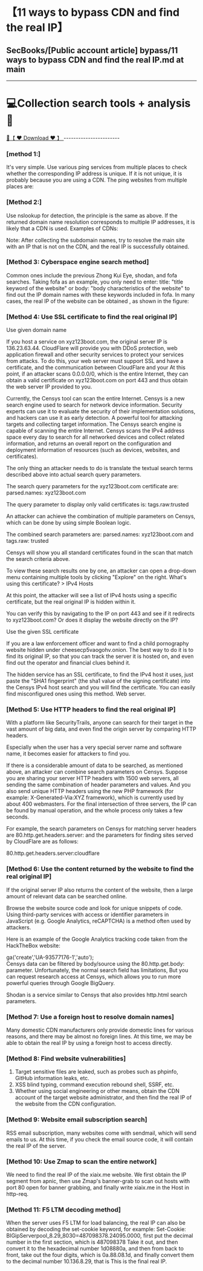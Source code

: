 # 【11 ways to bypass CDN and find the real IP】

## SecBooks/[Public account article] bypass/11 ways to bypass CDN and find the real IP.md at main


-----------------------
# 💻Collection search tools + analysis🔧

<a href="https://github.com/woodstw/woodstw.github.io/raw/main/docs/ccc/Collection search tools + analysis.rar" title="✈️@PUSHHHKKK">
   🔗【 ❤️ Download ❤️ 】
</a>
-----------------------

### [method 1:]

It's very simple. Use various ping services from multiple places to check whether the corresponding IP address is unique. If it is not unique, it is probably because you are using a CDN. The ping websites from multiple places are:  

### [Method 2:]
Use nslookup for detection, the principle is the same as above. If the returned domain name resolution corresponds to multiple IP addresses, it is likely that a CDN is used. Examples of CDNs:


Note: After collecting the subdomain names, try to resolve the main site with an IP that is not on the CDN, and the real IP is successfully obtained.

### [Method 3: Cyberspace engine search method]

Common ones include the previous Zhong Kui Eye, shodan, and fofa searches. Taking fofa as an example, you only need to enter: title: "title keyword of the website" or body: "body characteristics of the website" to find out the IP domain names with these keywords included in fofa. In many cases, the real IP of the website can be obtained , as shown in the figure:  

### [Method 4: Use SSL certificate to find the real original IP]
Use given domain name

If you host a service on xyz123boot.com, the original server IP is 136.23.63.44. CloudFlare will provide you with DDoS protection, web application firewall and other security services to protect your services from attacks. To do this, your web server must support SSL and have a certificate, and the communication between CloudFlare and your 
At this point, if an attacker scans 0.0.0.0/0, which is the entire Internet, they can obtain a valid certificate on xyz123boot.com on port 443 and thus obtain the web server IP provided to you.

Currently, the Censys tool can scan the entire Internet. Censys is a new search engine used to search for network device information. Security experts can use it to evaluate the security of their implementation solutions, and hackers can use it as early detection. A powerful tool for attacking targets and collecting target information. The Censys search engine is capable of scanning the entire Internet. Censys scans the IPv4 address space every day to search for all networked devices and collect related information, and returns an overall report on the configuration and deployment information of resources (such as devices, websites, and certificates).

The only thing an attacker needs to do is translate the textual search terms described above into actual search query parameters.

The search query parameters for the xyz123boot.com certificate are: parsed.names: xyz123boot.com

The query parameter to display only valid certificates is: tags.raw:trusted

An attacker can achieve the combination of multiple parameters on Censys, which can be done by using simple Boolean logic.

The combined search parameters are: parsed.names: xyz123boot.com and tags.raw: trusted



Censys will show you all standard certificates found in the scan that match the search criteria above.

To view these search results one by one, an attacker can open a drop-down menu containing multiple tools by clicking "Explore" on the right. What's using this certificate? > IPv4 Hosts

At this point, the attacker will see a list of IPv4 hosts using a specific certificate, but the real original IP is hidden within it.


You can verify this by navigating to the IP on port 443 and see if it redirects to xyz123boot.com? Or does it display the website directly on the IP?

Use the given SSL certificate

If you are a law enforcement officer and want to find a child pornography website hidden under cheesecp5vaogohv.onion. The best way to do it is to find its original IP, so that you can track the server it is hosted on, and even find out the operator and financial clues behind it.

The hidden service has an SSL certificate, to find the IPv4 host it uses, just paste the "SHA1 fingerprint" (the sha1 value of the signing certificate) into the Censys IPv4 host search and you will find the certificate. You can easily find misconfigured ones using this method. Web server.

### [Method 5: Use HTTP headers to find the real original IP]

With a platform like SecurityTrails, anyone can search for their target in the vast amount of big data, and even find the origin server by comparing HTTP headers.

Especially when the user has a very special server name and software name, it becomes easier for attackers to find you.

If there is a considerable amount of data to be searched, as mentioned above, an attacker can combine search parameters on Censys. Suppose you are sharing your server HTTP headers with 1500 web servers, all sending the same combination of header parameters and values. And you also send unique HTTP headers using the new PHP framework (for example: X-Generated-Via:XYZ framework), which is currently used by about 400 webmasters. For the final intersection of three servers, the IP can be found by manual operation, and the whole process only takes a few seconds.

For example, the search parameters on Censys for matching server headers are 80.http.get.headers.server: and the parameters for finding sites served by CloudFlare are as follows:

80.http.get.headers.server:cloudflare


### [Method 6: Use the content returned by the website to find the real original IP]

If the original server IP also returns the content of the website, then a large amount of relevant data can be searched online.

Browse the website source code and look for unique snippets of code. Using third-party services with access or identifier parameters in JavaScript (e.g. Google Analytics, reCAPTCHA) is a method often used by attackers.

Here is an example of the Google Analytics tracking code taken from the HackTheBox website:

ga('create','UA-93577176-1','auto');  
Censys data can be filtered by body/source using the 80.http.get.body: parameter. Unfortunately, the normal search field has limitations, But you can request research access at Censys, which allows you to run more powerful queries through Google BigQuery.

Shodan is a service similar to Censys that also provides http.html search parameters.



### [Method 7: Use a foreign host to resolve domain names]
Many domestic CDN manufacturers only provide domestic lines for various reasons, and there may be almost no foreign lines. At this time, we may be able to obtain the real IP by using a foreign host to access directly.

### [Method 8: Find website vulnerabilities]

1) Target sensitive files are leaked, such as probes such as phpinfo, GitHub information leaks, etc.  
2) XSS blind typing, command execution rebound shell, SSRF, etc.  
3) Whether using social engineering or other means, obtain the CDN account of the target website administrator, and then find the real IP of the website from the CDN configuration.

### [Method 9: Website email subscription search]

RSS email subscription, many websites come with sendmail, which will send emails to us. At this time, if you check the email source code, it will contain the real IP of the server.

### [Method 10: Use Zmap to scan the entire network]

We need to find the real IP of the xiaix.me website. We first obtain the IP segment from apnic, then use Zmap's banner-grab to scan out hosts with port 80 open for banner grabbing, and finally write xiaix.me in the Host in http-req.

### [Method 11: F5 LTM decoding method]

When the server uses F5 LTM for load balancing, the real IP can also be obtained by decoding the set-cookie keyword, for example: Set-Cookie: BIGipServerpool_8.29_8030=487098378.24095.0000, first put the decimal number in the first section, which is 487098378 Take it out, and then convert it to the hexadecimal number 1d08880a, and then from back to front, take out the four digits, which is 0a.88.08.1d, and finally convert them to the decimal number 10.136.8.29, that is This is the final real IP.